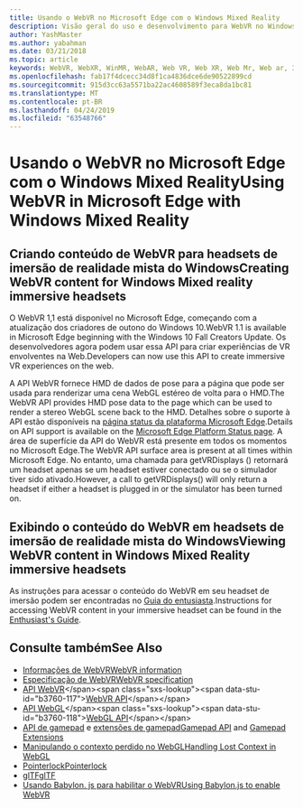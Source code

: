 ```yaml
---
title: Usando o WebVR no Microsoft Edge com o Windows Mixed Reality
description: Visão geral do uso e desenvolvimento para WebVR no Windows Mixed Reality
author: YashMaster
ms.author: yabahman
ms.date: 03/21/2018
ms.topic: article
keywords: WebVR, WebXR, WinMR, WebAR, Web VR, Web XR, Web Mr, Web ar, 360, 360 vídeo, 360 vídeos, 360 Photo, 360 fotos, 360 Content, imersiva Web, immersiveweb, IW
ms.openlocfilehash: fab17f4dcecc34d8f1ca4836dce6de90522899cd
ms.sourcegitcommit: 915d3cc63a5571ba22ac4608589f3eca8da1bc81
ms.translationtype: MT
ms.contentlocale: pt-BR
ms.lasthandoff: 04/24/2019
ms.locfileid: "63548766"
---
```

# <a name="using-webvr-in-microsoft-edge-with-windows-mixed-reality"></a><span data-ttu-id="b3760-104">Usando o WebVR no Microsoft Edge com o Windows Mixed Reality</span><span class="sxs-lookup"><span data-stu-id="b3760-104">Using WebVR in Microsoft Edge with Windows Mixed Reality</span></span>

## <a name="creating-webvr-content-for-windows-mixed-reality-immersive-headsets"></a><span data-ttu-id="b3760-105">Criando conteúdo de WebVR para headsets de imersão de realidade mista do Windows</span><span class="sxs-lookup"><span data-stu-id="b3760-105">Creating WebVR content for Windows Mixed reality immersive headsets</span></span>

<span data-ttu-id="b3760-106">O WebVR 1,1 está disponível no Microsoft Edge, começando com a atualização dos criadores de outono do Windows 10.</span><span class="sxs-lookup"><span data-stu-id="b3760-106">WebVR 1.1 is available in Microsoft Edge beginning with the Windows 10 Fall Creators Update.</span></span> <span data-ttu-id="b3760-107">Os desenvolvedores agora podem usar essa API para criar experiências de VR envolventes na Web.</span><span class="sxs-lookup"><span data-stu-id="b3760-107">Developers can now use this API to create immersive VR experiences on the web.</span></span>

<span data-ttu-id="b3760-108">A API WebVR fornece HMD de dados de pose para a página que pode ser usada para renderizar uma cena WebGL estéreo de volta para o HMD.</span><span class="sxs-lookup"><span data-stu-id="b3760-108">The WebVR API provides HMD pose data to the page which can be used to render a stereo WebGL scene back to the HMD.</span></span> <span data-ttu-id="b3760-109">Detalhes sobre o suporte à API estão disponíveis na [página status da plataforma Microsoft Edge](https://developer.microsoft.com/microsoft-edge/platform/status/webvr/).</span><span class="sxs-lookup"><span data-stu-id="b3760-109">Details on API support is available on the [Microsoft Edge Platform Status page](https://developer.microsoft.com/microsoft-edge/platform/status/webvr/).</span></span> <span data-ttu-id="b3760-110">A área de superfície da API do WebVR está presente em todos os momentos no Microsoft Edge.</span><span class="sxs-lookup"><span data-stu-id="b3760-110">The WebVR API surface area is present at all times within Microsoft Edge.</span></span> <span data-ttu-id="b3760-111">No entanto, uma chamada para getVRDisplays () retornará um headset apenas se um headset estiver conectado ou se o simulador tiver sido ativado.</span><span class="sxs-lookup"><span data-stu-id="b3760-111">However, a call to getVRDisplays() will only return a headset if either a headset is plugged in or the simulator has been turned on.</span></span>

## <a name="viewing-webvr-content-in-windows-mixed-reality-immersive-headsets"></a><span data-ttu-id="b3760-112">Exibindo o conteúdo do WebVR em headsets de imersão de realidade mista do Windows</span><span class="sxs-lookup"><span data-stu-id="b3760-112">Viewing WebVR content in Windows Mixed Reality immersive headsets</span></span>

<span data-ttu-id="b3760-113">As instruções para acessar o conteúdo do WebVR em seu headset de imersão podem ser encontradas no [Guia do entusiasta](https://docs.microsoft.com/windows/mixed-reality/enthusiast-guide/webvr).</span><span class="sxs-lookup"><span data-stu-id="b3760-113">Instructions for accessing WebVR content in your immersive headset can be found in the [Enthusiast's Guide](https://docs.microsoft.com/windows/mixed-reality/enthusiast-guide/webvr).</span></span>

## <a name="see-also"></a><span data-ttu-id="b3760-114">Consulte também</span><span class="sxs-lookup"><span data-stu-id="b3760-114">See Also</span></span>
* [<span data-ttu-id="b3760-115">Informações de WebVR</span><span class="sxs-lookup"><span data-stu-id="b3760-115">WebVR information</span></span>](http://webvr.info)
* [<span data-ttu-id="b3760-116">Especificação de WebVR</span><span class="sxs-lookup"><span data-stu-id="b3760-116">WebVR specification</span></span>](https://w3c.github.io/webvr/)
* <span data-ttu-id="b3760-117">[API WebVR](https://msdn.microsoft.com/library/mt806281(v=vs.85).aspx)</span><span class="sxs-lookup"><span data-stu-id="b3760-117">[WebVR API](https://msdn.microsoft.com/library/mt806281(v=vs.85).aspx)</span></span>
* <span data-ttu-id="b3760-118">[API WebGL](https://msdn.microsoft.com/library/bg182648(v=vs.85).aspx)</span><span class="sxs-lookup"><span data-stu-id="b3760-118">[WebGL API](https://msdn.microsoft.com/library/bg182648(v=vs.85).aspx)</span></span>
* <span data-ttu-id="b3760-119">[API de gamepad](https://msdn.microsoft.com/library/dn743630(v=vs.85).aspx) e [extensões de gamepad](https://w3c.github.io/gamepad/extensions.html)</span><span class="sxs-lookup"><span data-stu-id="b3760-119">[Gamepad API](https://msdn.microsoft.com/library/dn743630(v=vs.85).aspx) and [Gamepad Extensions](https://w3c.github.io/gamepad/extensions.html)</span></span>
* [<span data-ttu-id="b3760-120">Manipulando o contexto perdido no WebGL</span><span class="sxs-lookup"><span data-stu-id="b3760-120">Handling Lost Context in WebGL</span></span>](https://www.khronos.org/webgl/wiki/HandlingContextLost)
* [<span data-ttu-id="b3760-121">Pointerlock</span><span class="sxs-lookup"><span data-stu-id="b3760-121">Pointerlock</span></span>](http://www.w3.org/TR/pointerlock/)
* [<span data-ttu-id="b3760-122">glTF</span><span class="sxs-lookup"><span data-stu-id="b3760-122">glTF</span></span>](https://www.khronos.org/gltf)
* [<span data-ttu-id="b3760-123">Usando Babylon. js para habilitar o WebVR</span><span class="sxs-lookup"><span data-stu-id="b3760-123">Using Babylon.js to enable WebVR</span></span>](https://docs.microsoft.com/windows/uwp/get-started/adding-webvr-to-a-babylonjs-game)


